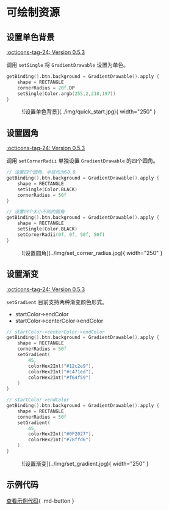 # 可绘制资源

## 设置单色背景

[:octicons-tag-24: Version 0.5.3](https://ave.entropy2020.cn/version/VastTools/#053)

调用 `setSingle` 将 `GradientDrawable` 设置为单色。

```kotlin
getBinding().btn.background = GradientDrawable().apply {
    shape = RECTANGLE
    cornerRadius = 20f.DP
    setSingle(Color.argb(255,2,218,197))
}
```

<figure markdown>
  ![设置单色背景](../img/quick_start.jpg){ width="250" }
</figure>

## 设置圆角

[:octicons-tag-24: Version 0.5.3](https://ave.entropy2020.cn/version/VastTools/#053)

调用 `setCornerRadii` 单独设置 `GradientDrawable` 的四个圆角。

```kotlin
// 设置四个圆角，半径均为50.0
getBinding().btn.background = GradientDrawable().apply {
    shape = RECTANGLE
    setSingle(Color.BLACK)
    cornerRadius = 50f
}

// 设置四个大小不同的圆角
getBinding().btn.background = GradientDrawable().apply {
    shape = RECTANGLE
    setSingle(Color.BLACK)
    setCornerRadii(0f, 0f, 50f, 50f)
}
```

<figure markdown>
  ![设置圆角](../img/set_corner_radius.jpg){ width="250" }
</figure>

## 设置渐变

[:octicons-tag-24: Version 0.5.3](https://ave.entropy2020.cn/version/VastTools/#053)

`setGradient` 目前支持两种渐变颜色形式。

- startColor->endColor
- startColor->centerColor->endColor

```kotlin
// startColor->centerColor->endColor
getBinding().btn.background = GradientDrawable().apply {
    shape = RECTANGLE
    cornerRadius = 50f
    setGradient(
        45,
        colorHex2Int("#12c2e9"),
        colorHex2Int("#c471ed"),
        colorHex2Int("#f64f59")
    )
}

// startColor->endColor
getBinding().btn.background = GradientDrawable().apply {
    shape = RECTANGLE
    cornerRadius = 50f
    setGradient(
        45,
        colorHex2Int("#0F2027"),
        colorHex2Int("#78ffd6")
    )
}
```

<figure markdown>
  ![设置渐变](../img/set_gradient.jpg){ width="250" }
</figure>

## 示例代码

[查看示例代码](https://github.com/SakurajimaMaii/Android-Vast-Extension/blob/develop/app/src/main/kotlin/com/ave/vastgui/app/activity/graphics/GradientDrawableActivity.kt){ .md-button }
